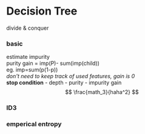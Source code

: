 Decision Tree
=============

divide & conquer

### basic

estimate impurity  
purity gain = imp(P)- sum(imp(child))  
eg. imp=sum(p(1-p))  
*don't need to keep track of used features, gain is 0*  
**stop condition** - depth - purity - impurity gain  
$$ \frac{math_3}{haha^2} $$

### ID3

### emperical entropy
